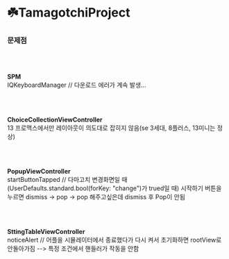 # ☘️TamagotchiProject

### 문제점

</br>
</br>

**SPM** </br>
IQKeyboardManager // 다운로드 에러가 계속 발생...

</br>
</br>

**ChoiceCollectionViewController** </br>
13 프로맥스에서만 레이아웃이 의도대로 잡히지 않음(se 3세대, 8플러스, 13미니는 정상)

</br>
</br>

**PopupViewController** </br>
startButtonTapped // 다마고치 변경화면일 때 (UserDefaults.standard.bool(forKey: "change")가 trued일 때) 시작하기 버튼을 누르면 dismiss -> pop -> pop 해주고싶은데 dismiss 후 Pop이 안됨

</br>
</br>

**SttingTableViewController** </br>
noticeAlert // 어플을 시뮬레이터에서 종료했다가 다시 켜서 초기화하면 rootView로 안돌아가짐 --> 특정 조건에서 핸들러가 작동을 안함
